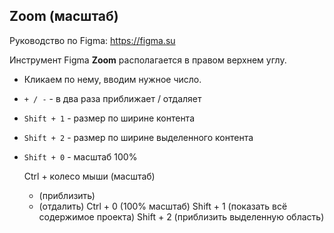 ## Zoom (масштаб)
Руководство по Figma: https://figma.su

Инструмент Figma **Zoom** располагается в правом верхнем углу.

* Кликаем по нему, вводим нужное число.
* `+ / -` - в два раза приближает / отдаляет
* `Shift + 1` - размер по ширине контента
* `Shift + 2` - размер по ширине выделенного контента
* `Shift + 0` - масштаб 100%

    Ctrl + колесо мыши (масштаб)
    + (приблизить)
    - (отдалить)
    Ctrl + 0 (100% масштаб)
    Shift + 1 (показать всё содержимое проекта)
    Shift + 2 (приблизить выделенную область)
